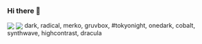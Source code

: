 ### Hi there 👋

<!--
**ARS-987/ARS-987** is a ✨ _special_ ✨ repository because its `README.md` (this file) appears on your GitHub profile.

Here are some ideas to get you started:

- 🔭 I’m currently working on ...
- 🌱 I’m currently learning ...
- 👯 I’m looking to collaborate on ...
- 🤔 I’m looking for help with ...
- 💬 Ask me about ...
- 📫 How to reach me: ...
- 😄 Pronouns: ...
- ⚡ Fun fact: ...
-->
<a href="https://github.com/ARS-987">
<img align="center" src="https://github-readme-stats.vercel.app/api?username=ARS-987&show_icons=true&count_private=true&include_all_commits=true&theme=synthwave" /></a>
<a href="https://github.com/ARS-987">
<img align="center" src="https://github-readme-stats.vercel.app/api/top-langs/?username=ARS-987" /></a>
dark, radical, merko, gruvbox, #tokyonight, onedark, cobalt, synthwave, highcontrast, dracula
